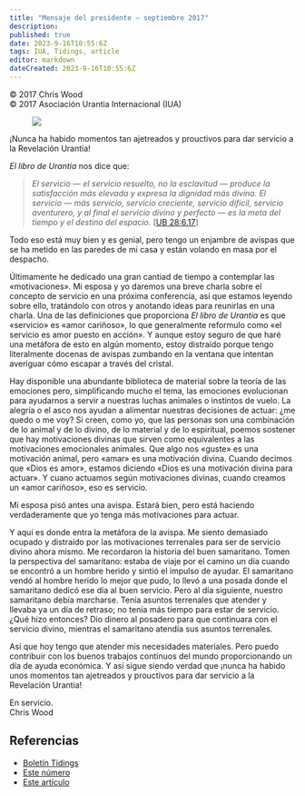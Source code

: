 ```yaml
---
title: "Mensaje del presidente – septiembre 2017"
description: 
published: true
date: 2023-9-16T10:55:6Z
tags: IUA, Tidings, article
editor: markdown
dateCreated: 2023-9-16T10:55:6Z
---
```


<p class="v-card v-sheet theme--light gray lighten-3 px-2">© 2017 Chris Wood<br>© 2017 Asociación Urantia Internacional (IUA)</p>


<figure id="Figure_1" class="image urantiapedia image-style-align-left">
<img src="/image/article/IUA_Tidings/Chris-Wood-headshot-2017-resized-150x150.jpg">
</figure>

¡Nunca ha habido momentos tan ajetreados y prouctivos para dar servicio a la Revelación Urantia!
<br style="clear:both;"/>

_El libro de Urantia_ nos dice que:

> _El servicio — el servicio resuelto, no la esclavitud — produce la satisfacción más elevada y expresa la dignidad más divina. El servicio — más servicio, servicio creciente, servicio difícil, servicio aventurero, y al final el servicio divino y perfecto — es la meta del tiempo y el destino del espacio._ <a id="a45_174"></a>[[UB 28:6.17](/es/The_Urantia_Book/28#p6_17)] 

Todo eso está muy bien y es genial, pero tengo un enjambre de avispas que se ha metido en las paredes de mi casa y están volando en masa por el despacho.  

Últimamente he dedicado una gran cantiad de tiempo a contemplar las «motivaciones». Mi esposa y yo daremos una breve charla sobre el concepto de servicio en una próxima conferencia, así que estamos leyendo sobre ello, tratándolo con otros y anotando ideas para reunirlas en una charla. Una de las definiciones que proporciona _El libro de Urantia_ es que «servicio» es «amor cariñoso», lo que generalmente reformulo como «el servicio es amor puesto en acción». Y aunque estoy seguro de que haré una metáfora de esto en algún momento, estoy distraído porque tengo literalmente docenas de avispas zumbando en la ventana que intentan averiguar cómo escapar a través del cristal.

Hay disponible una abundante biblioteca de material sobre la teoría de las emociones pero, simplificando mucho el tema, las emociones evolucionan para ayudarnos a servir a nuestras luchas animales o instintos de vuelo. La alegría o el asco nos ayudan a alimentar nuestras decisiones de actuar: ¿me quedo o me voy? Si creen, como yo, que las personas son una combinación de lo animal y de lo divino, de lo material y de lo espiritual, poemos sostener que hay motivaciones divinas que sirven como equivalentes a las motivaciones emocionales animales. Que algo nos «guste» es una motivación animal, pero «amar» es una motivación divina. Cuando decimos que «Dios es amor», estamos diciendo «Dios es una motivación divina para actuar». Y cuano actuamos según motivaciones divinas, cuando creamos un «amor cariñoso», eso es servicio.

Mi esposa pisó antes una avispa. Estará bien, pero está haciendo verdaderamente que yo tenga más motivaciones para actuar.

Y aquí es donde entra la metáfora de la avispa. Me siento demasiado ocupado y distraído por las motivaciones terrenales para ser de servicio divino ahora mismo. Me recordaron la historia del buen samaritano. Tomen la perspectiva del samaritano: estaba de viaje por el camino un día cuando se encontró a un hombre herido y sintió el impulso de ayudar. El samaritano vendó al hombre herido lo mejor que pudo, lo llevó a una posada donde el samaritano dedicó ese día al buen servicio. Pero al día siguiente, nuestro samaritano debía marcharse. Tenía asuntos terrenales que atender y llevaba ya un día de retraso; no tenía más tiempo para estar de servicio. ¿Qué hizo entonces? Dio dinero al posadero para que continuara con el servicio divino, mientras el samaritano atendía sus asuntos terrenales.

Así que hoy tengo que atender mis necesidades materiales. Pero puedo contribuir con los buenos trabajos continuos del mundo proporcionando un día de ayuda económica. Y así sigue siendo verdad que ¡nunca ha habido unos momentos tan ajetreados y prouctivos para dar servicio a la Revelación Urantia!

En servicio.  
Chris Wood

## Referencias

- [Boletín Tidings](https://urantia-association.org/acerca-del-boletin-tidings/?lang=es)
- [Este número](https://urantia-association.org/newsletter/tidings-septiembre-2017/?lang=es)
- [Este artículo](https://urantia-association.org/mensaje-del-presidente-septiembre-2017/?lang=es)

